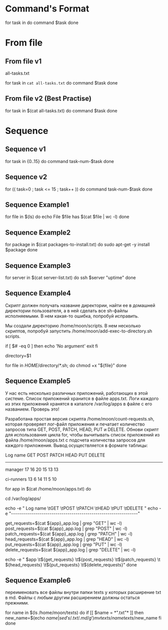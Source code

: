 # Command's Format

for task in <tasks list>
do
  command $task
done

# From file

## From file v1
all-tasks.txt

for task in `cat all-tasks.txt`
do
  command $task
done


## From file v2 (Best Practise)

for task in $(cat all-tasks.txt)
do
  command $task
done


# Sequence

## Sequence v1 

for task in {0..15}
do
  command task-num-$task
done


## Sequence v2

for (( task=0 ; task <= 15 ; task++ ))
do
  command task-num-$task
done


## Sequence Example1

for file in $(ls)
do
  echo File $file has $(cat $file | wc -l)
done


## Sequence Example2

for package in $(cat packages-to-install.txt)
do
  sudo apt-get -y install $package
done


## Sequence Example3

for server in $(cat server-list.txt)
do
  ssh $server "uptime"
done


## Sequence Example4

Скрипт должен получать название директории, найти ее в домашней директории пользователя, а в ней сделать все sh-файлы исполняемыми. В нем какая-то ошибка, попробуй исправить.

Мы создали директорию /home/moon/scripts. В нем несколько скриптов, попробуй запустить /home/moon/add-exec-to-directory.sh scripts.


if [ $# -eq 0 ] 
then
  echo 'No argument'
  exit
fi

directory=$1

for file in $HOME/$directory/*.sh; do
  chmod +x "${file}"
done



## Sequence Example5

У нас есть несколько различных приложений, работающих в этой системе. Список приложений хранится в файле apps.txt. Логи каждого из этих приложений хранятся в каталоге /var/log/apps в файле с его названием. Проверь это!



Разработана простая версия скрипта /home/moon/count-requests.sh, которая проверяет лог-файл приложения и печатает количество запросов типа GET, POST, PATCH, HEAD, PUT и DELETE. Обнови скрипт для использования цикла for, чтобы вычитывать список приложений из файла /home/moon/apps.txt с подсчета количества запросов для каждого приложения. Вывод осуществляется в формате таблицы:

Log name GET POST PATCH HEAD PUT DELETE

- - - - - - - - - - - - - - - - - - - - - - - - - - -

manager 17 16 20 15 13 13

ci-runners 13 6 14 11 5 10




for app in $(cat /home/moon/apps.txt)
do

cd /var/log/apps/

echo -e " Log name \tGET \tPOST \tPATCH \tHEAD \tPUT \tDELETE "
echo -e "---------------------------------------------------------------"

get_requests=$(cat ${app}_app.log | grep "GET" | wc -l)
post_requests=$(cat ${app}_app.log | grep "POST" | wc -l)
patch_requests=$(cat ${app}_app.log | grep "PATCH" | wc -l)
head_requests=$(cat ${app}_app.log | grep "HEAD" | wc -l)
put_requests=$(cat ${app}_app.log | grep "PUT" | wc -l)
delete_requests=$(cat ${app}_app.log | grep "DELETE" | wc -l)

echo -e " $app \t${get_requests} \t${post_requests} \t${patch_requests} \t ${head_requests} \t${put_requests} \t${delete_requests}"
done



## Sequence Example6

переименовать все файлы внутри папки texts у которых расширение txt в md. Файлы с любым другим расширением должны остаться прежними.


for name in $(ls /home/moon/texts)
do
  if [[ $name = *".txt"* ]]
  then
    new_name=$(echo $name | sed 's/.txt/.md/g')
    mv texts/name texts/$new_name
  fi
done